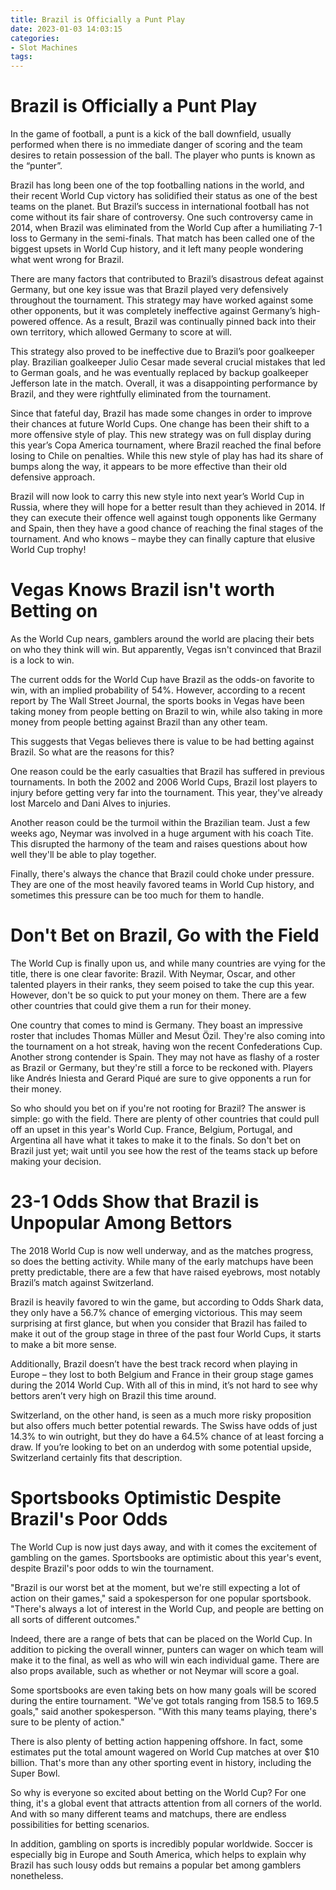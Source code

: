 ```yaml
---
title: Brazil is Officially a Punt Play
date: 2023-01-03 14:03:15
categories:
- Slot Machines
tags:
---
```



#  Brazil is Officially a Punt Play

In the game of football, a punt is a kick of the ball downfield, usually performed when there is no immediate danger of scoring and the team desires to retain possession of the ball. The player who punts is known as the “punter”.

Brazil has long been one of the top footballing nations in the world, and their recent World Cup victory has solidified their status as one of the best teams on the planet. But Brazil’s success in international football has not come without its fair share of controversy. One such controversy came in 2014, when Brazil was eliminated from the World Cup after a humiliating 7-1 loss to Germany in the semi-finals. That match has been called one of the biggest upsets in World Cup history, and it left many people wondering what went wrong for Brazil.

There are many factors that contributed to Brazil’s disastrous defeat against Germany, but one key issue was that Brazil played very defensively throughout the tournament. This strategy may have worked against some other opponents, but it was completely ineffective against Germany’s high-powered offence. As a result, Brazil was continually pinned back into their own territory, which allowed Germany to score at will.

This strategy also proved to be ineffective due to Brazil’s poor goalkeeper play. Brazilian goalkeeper Julio Cesar made several crucial mistakes that led to German goals, and he was eventually replaced by backup goalkeeper Jefferson late in the match. Overall, it was a disappointing performance by Brazil, and they were rightfully eliminated from the tournament.

Since that fateful day, Brazil has made some changes in order to improve their chances at future World Cups. One change has been their shift to a more offensive style of play. This new strategy was on full display during this year’s Copa America tournament, where Brazil reached the final before losing to Chile on penalties. While this new style of play has had its share of bumps along the way, it appears to be more effective than their old defensive approach.

Brazil will now look to carry this new style into next year’s World Cup in Russia, where they will hope for a better result than they achieved in 2014. If they can execute their offence well against tough opponents like Germany and Spain, then they have a good chance of reaching the final stages of the tournament. And who knows – maybe they can finally capture that elusive World Cup trophy!

#  Vegas Knows Brazil isn't worth Betting on

As the World Cup nears, gamblers around the world are placing their bets on who they think will win. But apparently, Vegas isn't convinced that Brazil is a lock to win.

The current odds for the World Cup have Brazil as the odds-on favorite to win, with an implied probability of 54%. However, according to a recent report by The Wall Street Journal, the sports books in Vegas have been taking money from people betting on Brazil to win, while also taking in more money from people betting against Brazil than any other team.

This suggests that Vegas believes there is value to be had betting against Brazil. So what are the reasons for this?

One reason could be the early casualties that Brazil has suffered in previous tournaments. In both the 2002 and 2006 World Cups, Brazil lost players to injury before getting very far into the tournament. This year, they've already lost Marcelo and Dani Alves to injuries.

Another reason could be the turmoil within the Brazilian team. Just a few weeks ago, Neymar was involved in a huge argument with his coach Tite. This disrupted the harmony of the team and raises questions about how well they'll be able to play together.

Finally, there's always the chance that Brazil could choke under pressure. They are one of the most heavily favored teams in World Cup history, and sometimes this pressure can be too much for them to handle.

#  Don't Bet on Brazil, Go with the Field

The World Cup is finally upon us, and while many countries are vying for the title, there is one clear favorite: Brazil. With Neymar, Oscar, and other talented players in their ranks, they seem poised to take the cup this year. However, don't be so quick to put your money on them. There are a few other countries that could give them a run for their money.

One country that comes to mind is Germany. They boast an impressive roster that includes Thomas Müller and Mesut Özil. They're also coming into the tournament on a hot streak, having won the recent Confederations Cup. Another strong contender is Spain. They may not have as flashy of a roster as Brazil or Germany, but they're still a force to be reckoned with. Players like Andrés Iniesta and Gerard Piqué are sure to give opponents a run for their money.

So who should you bet on if you're not rooting for Brazil? The answer is simple: go with the field. There are plenty of other countries that could pull off an upset in this year's World Cup. France, Belgium, Portugal, and Argentina all have what it takes to make it to the finals. So don't bet on Brazil just yet; wait until you see how the rest of the teams stack up before making your decision.

#  23-1 Odds Show that Brazil is Unpopular Among Bettors 

The 2018 World Cup is now well underway, and as the matches progress, so does the betting activity. While many of the early matchups have been pretty predictable, there are a few that have raised eyebrows, most notably Brazil’s match against Switzerland.

Brazil is heavily favored to win the game, but according to Odds Shark data, they only have a 56.7% chance of emerging victorious. This may seem surprising at first glance, but when you consider that Brazil has failed to make it out of the group stage in three of the past four World Cups, it starts to make a bit more sense.

Additionally, Brazil doesn’t have the best track record when playing in Europe – they lost to both Belgium and France in their group stage games during the 2014 World Cup. With all of this in mind, it’s not hard to see why bettors aren’t very high on Brazil this time around.

Switzerland, on the other hand, is seen as a much more risky proposition but also offers much better potential rewards. The Swiss have odds of just 14.3% to win outright, but they do have a 64.5% chance of at least forcing a draw. If you’re looking to bet on an underdog with some potential upside, Switzerland certainly fits that description.

#  Sportsbooks Optimistic Despite Brazil's Poor Odds

The World Cup is now just days away, and with it comes the excitement of gambling on the games. Sportsbooks are optimistic about this year's event, despite Brazil's poor odds to win the tournament.

"Brazil is our worst bet at the moment, but we're still expecting a lot of action on their games," said a spokesperson for one popular sportsbook. "There's always a lot of interest in the World Cup, and people are betting on all sorts of different outcomes."

Indeed, there are a range of bets that can be placed on the World Cup. In addition to picking the overall winner, punters can wager on which team will make it to the final, as well as who will win each individual game. There are also props available, such as whether or not Neymar will score a goal.

Some sportsbooks are even taking bets on how many goals will be scored during the entire tournament. "We've got totals ranging from 158.5 to 169.5 goals," said another spokesperson. "With this many teams playing, there's sure to be plenty of action."

There is also plenty of betting action happening offshore. In fact, some estimates put the total amount wagered on World Cup matches at over $10 billion. That's more than any other sporting event in history, including the Super Bowl.

So why is everyone so excited about betting on the World Cup? For one thing, it's a global event that attracts attention from all corners of the world. And with so many different teams and matchups, there are endless possibilities for betting scenarios.

In addition, gambling on sports is incredibly popular worldwide. Soccer is especially big in Europe and South America, which helps to explain why Brazil has such lousy odds but remains a popular bet among gamblers nonetheless.